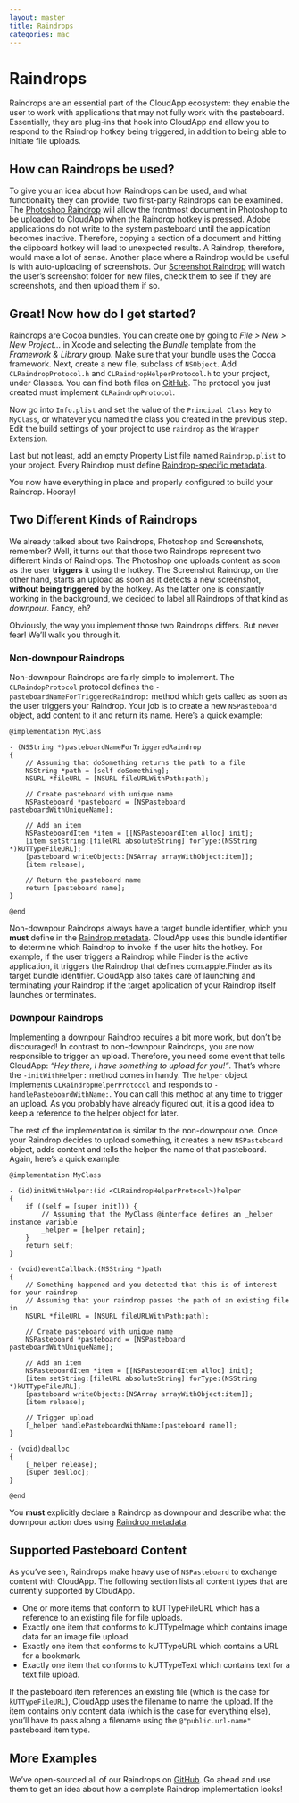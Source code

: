 ```yaml
---
layout: master
title: Raindrops
categories: mac 
---
```


# Raindrops

Raindrops are an essential part of the CloudApp ecosystem: they enable the user
to work with applications that may not fully work with the pasteboard.
Essentially, they are plug-ins that hook into CloudApp and allow you to respond
to the Raindrop hotkey being triggered, in addition to being able to initiate
file uploads.

## How can Raindrops be used?

To give you an idea about how Raindrops can be used, and what functionality they
can provide, two first-party Raindrops can be examined. The [Photoshop
Raindrop](https://github.com/cloudapp/raindrops/tree/master/Photoshop) will
allow the frontmost document in Photoshop to be uploaded to CloudApp when the
Raindrop hotkey is pressed. Adobe applications do not write to the system
pasteboard until the application becomes inactive. Therefore, copying a section
of a document and hitting the clipboard hotkey will lead to unexpected results.
A Raindrop, therefore, would make a lot of sense. Another place where a Raindrop
would be useful is with auto-uploading of screenshots. Our [Screenshot
Raindrop](https://github.com/cloudapp/raindrops/tree/master/Screenshots)  will
watch the user’s screenshot folder for new files, check them to see if they are
screenshots, and then upload them if so.

## Great! Now how do I get started?

Raindrops are Cocoa bundles. You can create one by going to *File > New > New
Project...* in Xcode and selecting the *Bundle* template from the *Framework &
Library* group. Make sure that your bundle uses the Cocoa framework.  Next,
create a new file, subclass of `NSObject`. Add `CLRaindropProtocol.h` and
`CLRaindropHelperProtocol.h` to your project, under Classes.  You can find both
files on [GitHub](https://github.com/cloudapp/raindrops). The protocol you just
created must implement `CLRaindropProtocol`.

Now go into `Info.plist` and set the value of the `Principal Class` key to
`MyClass`, or whatever you named the class you created in the previous step.
Edit the build settings of your project to use `raindrop` as the `Wrapper
Extension`.

Last but not least, add an empty Property List file named `Raindrop.plist` to
your project. Every Raindrop must define [Raindrop-specific
metadata](/raindrops-metadata/).

You now have everything in place and properly configured to build your Raindrop.
Hooray!

## Two Different Kinds of Raindrops

We already talked about two Raindrops, Photoshop and Screenshots, remember?
Well, it turns out that those two Raindrops represent two different kinds of
Raindrops. The Photoshop one uploads content as soon as the user **triggers** it
using the hotkey. The Screenshot Raindrop, on the other hand, starts an upload
as soon as it detects a new screenshot, **without being triggered** by the
hotkey. As the latter one is constantly working in the background, we decided to
label all Raindrops of that kind as *downpour*. Fancy, eh?

Obviously, the way you implement those two Raindrops differs. But never fear!
We’ll walk you through it.

### Non-downpour Raindrops

Non-downpour Raindrops are fairly simple to implement. The `CLRaindopProtocol`
protocol defines the ``-pasteboardNameForTriggeredRaindrop:`` method which gets
called as soon as the user triggers your Raindrop. Your job is to create a new
`NSPasteboard` object, add content to it and return its name. Here’s a quick
example:

    @implementation MyClass
    
    - (NSString *)pasteboardNameForTriggeredRaindrop
    {
        // Assuming that doSomething returns the path to a file
        NSString *path = [self doSomething];
        NSURL *fileURL = [NSURL fileURLWithPath:path];
        
        // Create pasteboard with unique name
        NSPasteboard *pasteboard = [NSPasteboard pasteboardWithUniqueName];
        
        // Add an item
        NSPasteboardItem *item = [[NSPasteboardItem alloc] init];
        [item setString:[fileURL absoluteString] forType:(NSString *)kUTTypeFileURL];
        [pasteboard writeObjects:[NSArray arrayWithObject:item]];
        [item release];
        
        // Return the pasteboard name
        return [pasteboard name];
    }
    
    @end

Non-downpour Raindrops always have a target bundle identifier, which you
**must** define in the [Raindrop metadata](/raindrops-metadata). CloudApp uses
this bundle identifier to determine which Raindrop to invoke if the user hits
the hotkey. For example, if the user triggers a Raindrop while Finder is the
active application, it triggers the Raindrop that defines com.apple.Finder as
its target bundle identifier. CloudApp also takes care of launching and
terminating your Raindrop if the target application of your Raindrop itself
launches or terminates.

### Downpour Raindrops

Implementing a downpour Raindrop requires a bit more work, but don’t be
discouraged! In contrast to non-downpour Raindrops, you are now responsible to
trigger an upload. Therefore, you need some event that tells CloudApp: *“Hey
there, I have something to upload for you!”*. That’s where the
`-initWithHelper:` method comes in handy. The `helper` object implements
`CLRaindropHelperProtocol` and responds to `-handlePasteboardWithName:`. You can
call this method at any time to trigger an upload. As you probably have already
figured out, it is a good idea to keep a reference to the helper object for
later.

The rest of the implementation is similar to the non-downpour one. Once your
Raindrop decides to upload something, it creates a new `NSPasteboard` object,
adds content and tells the helper the name of that pasteboard. Again, here’s a
quick example:

    @implementation MyClass
    
    - (id)initWithHelper:(id <CLRaindropHelperProtocol>)helper
    {
        if ((self = [super init])) {
            // Assuming that the MyClass @interface defines an _helper instance variable
            _helper = [helper retain];
        }
        return self;
    }
    
    - (void)eventCallback:(NSString *)path
    {
        // Something happened and you detected that this is of interest for your raindrop
        // Assuming that your raindrop passes the path of an existing file in
        NSURL *fileURL = [NSURL fileURLWithPath:path];
        
        // Create pasteboard with unique name
        NSPasteboard *pasteboard = [NSPasteboard pasteboardWithUniqueName];
        
        // Add an item
        NSPasteboardItem *item = [[NSPasteboardItem alloc] init];
        [item setString:[fileURL absoluteString] forType:(NSString *)kUTTypeFileURL];
        [pasteboard writeObjects:[NSArray arrayWithObject:item]];
        [item release];
        
        // Trigger upload
        [_helper handlePasteboardWithName:[pasteboard name]];
    }
    
    - (void)dealloc
    {
        [_helper release];
        [super dealloc];
    }
    
    @end

You **must** explicitly declare a Raindrop as downpour and describe what the
downpour action does using [Raindrop metadata](/raindrops-metadata).

## Supported Pasteboard Content

As you’ve seen, Raindrops make heavy use of `NSPasteboard` to exchange content
with CloudApp. The following section lists all content types that are currently
supported by CloudApp.

- One or more items that conform to kUTTypeFileURL which has a reference to an
  existing file for file uploads.
- Exactly one item that conforms to kUTTypeImage which contains image data for
  an image file upload.
- Exactly one item that conforms to kUTTypeURL which contains a URL for a
  bookmark.
- Exactly one item that conforms to kUTTypeText which contains text for a text
  file upload.

If the pasteboard item references an existing file (which is the case for
`kUTTypeFileURL`), CloudApp uses the filename to name the upload. If the item
contains only content data (which is the case for everything else), you’ll have
to pass along a filename using the ``@"public.url-name"`` pasteboard item type.
 
## More Examples

We’ve open-sourced all of our Raindrops on
[GitHub](https://github.com/cloudapp/raindrops). Go ahead and use them to get an
idea about how a complete Raindrop implementation looks!
